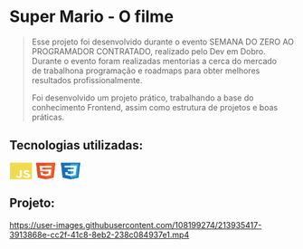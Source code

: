 # Super Mario - O filme

>Esse projeto foi desenvolvido durante o evento SEMANA DO ZERO AO PROGRAMADOR CONTRATADO, 
>realizado pelo Dev em Dobro. Durante o evento foram realizadas mentorias a cerca do mercado   
>de trabalhona programação e roadmaps para obter melhores resultados profissionalmente. 
>
>Foi desenvolvido um projeto prático, trabalhando a base do conhecimento Frontend, assim como
>estrutura de projetos e boas práticas.

## Tecnologias utilizadas:
<img align="center" alt="Js" height="30" width="40" src="https://raw.githubusercontent.com/devicons/devicon/master/icons/javascript/javascript-plain.svg">
<img align="center" alt="HTML" height="30" width="40" src="https://raw.githubusercontent.com/devicons/devicon/master/icons/html5/html5-original.svg">
<img align="center" alt="CSS" height="30" width="40" src="https://raw.githubusercontent.com/devicons/devicon/master/icons/css3/css3-original.svg">

## Projeto:

https://user-images.githubusercontent.com/108199274/213935417-3913868e-cc2f-41c8-8eb2-238c084937e1.mp4

